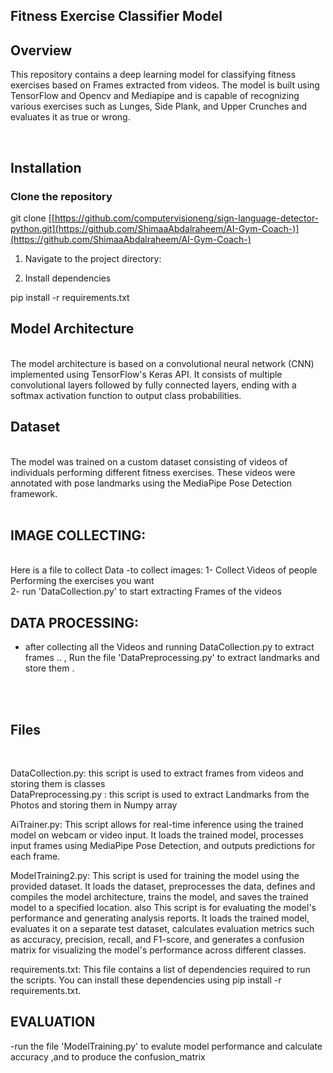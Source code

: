 ## Fitness Exercise Classifier Model 
## Overview

This repository contains a deep learning model for classifying fitness exercises based on Frames extracted from videos. The model is built using TensorFlow and Opencv and Mediapipe and is capable of recognizing various exercises such as Lunges, Side Plank, and Upper Crunches and evaluates it as true or wrong.

<br>

## Installation

### Clone the repository

git clone [[https://github.com/computervisioneng/sign-language-detector-python.git](https://github.com/ShimaaAbdalraheem/AI-Gym-Coach-)](https://github.com/ShimaaAbdalraheem/AI-Gym-Coach-)
<br>

1. Navigate to the project directory:

2. Install dependencies

pip install -r requirements.txt


## Model Architecture

<br>
The model architecture is based on a convolutional neural network (CNN) implemented using TensorFlow's Keras API. It consists of multiple convolutional layers followed by fully connected layers, ending with a softmax activation function to output class probabilities.

<br>

## Dataset
<br>
The model was trained on a custom dataset consisting of videos of individuals performing different fitness exercises. These videos were annotated with pose landmarks using the MediaPipe Pose Detection framework.

<br>
<br>

## IMAGE COLLECTING:
 <br>
 Here is a file to collect Data
-to collect images: 
1- Collect Videos of people Performing the exercises you want
<br>
2- run 'DataCollection.py' to start extracting Frames of the videos

<br> 

## DATA PROCESSING:

- after collecting all the Videos and running DataCollection.py to extract frames ..
, Run the file 'DataPreprocessing.py' to extract landmarks and store them .

<br>
<br>

## Files
<br>


DataCollection.py: this script is used to extract frames from videos and storing them is classes
<br>
DataPreprocessing.py :  this script is used to extract Landmarks from the Photos and storing them in Numpy array
<br>

AiTrainer.py: This script allows for real-time inference using the trained model on webcam or video input. It loads the trained model, processes input frames using MediaPipe Pose Detection, and outputs predictions for each frame.
<br>

ModelTraining2.py: This script is used for training the model using the provided dataset. It loads the dataset, preprocesses the data, defines and compiles the model architecture, trains the model, and saves the trained model to a specified location.
also This script is for evaluating the model's performance and generating analysis reports. It loads the trained model, evaluates it on a separate test dataset, calculates evaluation metrics such as accuracy, precision, recall, and F1-score, and generates a confusion matrix for visualizing the model's performance across different classes.
<br>

requirements.txt: This file contains a list of dependencies required to run the scripts. You can install these dependencies using pip install -r requirements.txt.
<br>



## EVALUATION

-run the file 'ModelTraining.py' to evalute model performance and calculate accuracy ,and to produce the confusion_matrix
<br>
